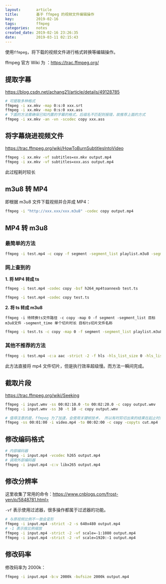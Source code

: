 ```yaml
---
layout:       article
title:        基于 ffmpeg 的视频文件编辑操作
key:          2019-02-16
tags:         ffmpeg
categories:   notes
created_date: 2019-02-16 23:26:35
date:         2019-03-11 02:15:43
---
```


使用`ffmpeg`，将下载的视频文件进行格式转换等编辑操作。

ffmpeg 官方 Wiki 为 ：<https://trac.ffmpeg.org/>

<!--more-->

## 提取字幕

<https://blog.csdn.net/achang21/article/details/49128785>

```sh 
# 可提取多种格式
ffmpeg -i xx.mkv -map 0:s:0 xxx.srt
ffmpeg -i xx.mkv -map 0:s:0 xxx.ass
# 下面的方法需确保已知内置的字幕的格式，后缀名不匹配则报错，故推荐上面的方式
ffmpeg -i xx.mkv -an -vn -scodec copy xxx.ass
```

## 将字幕烧进视频文件

<https://trac.ffmpeg.org/wiki/HowToBurnSubtitlesIntoVideo>

```sh
ffmpeg -i xx.mkv -vf subtitles=xx.mkv output.mp4
ffmpeg -i xx.mkv -vf subtitles=xxx.ass output.mp4
```

此过程耗时较长

## m3u8 转 MP4 

即根据  m3u8 文件下载视频并合并成 MP4：

```sh
ffmpeg -i "http://xxx.xxx/xxx.m3u8" -codec copy output.mp4
```

## MP4 转 m3u8

### 最简单的方法

```sh
ffmpeg -i test.mp4 -c copy -f segment -segment_list playlist.m3u8 -segment_time 10 output%03d.ts
```

### 网上查到的

**1. 将 MP4 转成 ts**

```sh
ffmpeg -i test.mp4 -codec copy -bsf h264_mp4toannexb test.ts

ffmpeg -i test.mp4 -codec copy test.ts
```

**2. 将 ts 转成 m3u8**

`ffmpeg -i 待转换ts文件路径 -c copy -map 0 -f segment -segment_list 目标m3u8文件 -segment_time 单个切片时长 目标ts切片文件名称`

```sh
ffmpeg -i test.ts -c copy -map 0 -f segment -segment_list playlist.m3u8 -segment_time 10 output%03d.ts
```

### 其他不推荐的方法

```sh
ffmpeg -i test.mp4 -c:a aac -strict -2 -f hls -hls_list_size 0 -hls_list_size 5 ddd.m3u8
```

此方法直接将 mp4 文件切片，但是执行效率超级慢。而方法一瞬间完成。

## 截取片段

<https://trac.ffmpeg.org/wiki/Seeking>

```sh
ffmpeg -i input.wmv -ss 00:02:10.0 -to 00:02:20.0 -c copy output.wmv
ffmpeg -i input.wmv -ss 30 -t 10 -c copy output.wmv

# 值得注意的是，ffmpeg 为了加速，会使用关键帧技术， 所以有时剪切出来的结果在起止时间上未必准确。 通常来说，把 -ss 选项放在 -i 之前，会使用关键帧技术； 把 -ss 选项放在 -i 之后，则不使用关键帧技术。 如果要使用关键帧技术又要保留时间戳，可以加上 -copyts 选项：
ffmpeg -ss 00:01:00 -i video.mp4 -to 00:02:00 -c copy -copyts cut.mp4
```

## 修改编码格式

```sh
# 内部编码器
ffmpeg -i input.mp4 -vcodec h265 output.mp4
# 调用外部编码器
ffmpeg -i input.mp4 -c:v libx265 output.mp4
```

## 修改分辨率

这里收集了常用的命令：https://www.cnblogs.com/frost-yen/p/5848781.html>

`-vf` 表示使用过滤器，很多操作都属于过滤器的功能。

```sh
# 与原视频比例不一致会变形
ffmpeg -i input.mp4 -strict -2 -s 640x480 output.mp4
# -1 表示按比例缩放
ffmpeg -i input.mp4 -strict -2 -vf scale=-1:1080 output.mp4
ffmpeg -i input.mp4 -strict -2 -vf scale=1920:-1 output.mp4
```

## 修改码率

修改码率为 2000k：

```sh
ffmpeg -i input.mp4 -b:v 2000k -bufsize 2000k output.mp4
```

